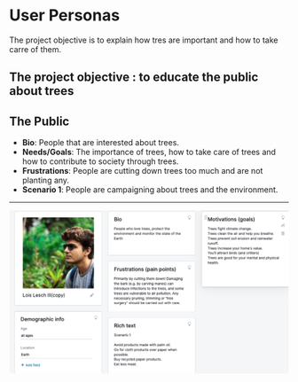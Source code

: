 # User Personas

The project objective is to explain how tres are important and how to take carre
of them.

## The project objective : to educate the public about trees

<!-- a persona -->

## The Public

- **Bio**: People that are interested about trees.
- **Needs/Goals**: The importance of trees, how to take care of trees and how to
  contribute to society through trees.
- **Frustrations**: People are cutting down trees too much and are not planting
  any.
- **Scenario 1**: People are campaigning about trees and the environment.

---

![user](/assets/user.png)
